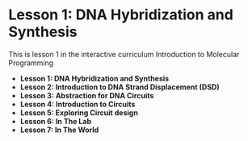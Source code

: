 # Lesson 1: DNA Hybridization and Synthesis

This is lesson 1
in the interactive curriculum
Introduction to Molecular Programming

* **Lesson 1: DNA Hybridization and Synthesis**
* **Lesson 2: Introduction to DNA Strand Displacement (DSD)**
* **Lesson 3: Abstraction for DNA Circuits**
* **Lesson 4: Introduction to Circuits**
* **Lesson 5: Exploring Circuit design**
* **Lesson 6: In The Lab**
* **Lesson 7: In The World**
